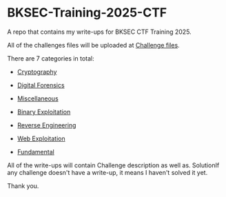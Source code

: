 # BKSEC-Training-2025-CTF

A repo that contains my write-ups for BKSEC CTF Training 2025.

All of the challenges files will be uploaded at [Challenge files](Challenge_files).

There are 7 categories in total:

- [Cryptography](Cryptography)

- [Digital Forensics](Digital_Forensics)

- [Miscellaneous](Misc)

- [Binary Exploitation](Binary_Exploitation)

- [Reverse Engineering](Reverse_Engineering)

- [Web Exploitation](Web_Exploitation)

- [Fundamental](Fundamental)

All of the write-ups will contain Challenge description as well as. SolutionIf any challenge doesn't have a write-up, it means I haven't solved it yet.

Thank you.
